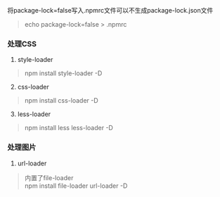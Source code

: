 将package-lock=false写入.npmrc文件可以不生成package-lock.json文件   
> echo package-lock=false > .npmrc

### 处理CSS
1. style-loader 
> npm install style-loader -D

2. css-loader
> npm install css-loader -D

3. less-loader   
> npm install less less-loader -D


### 处理图片
1. url-loader   
> 内置了file-loader   
> npm install file-loader url-loader -D

